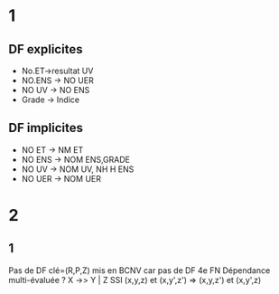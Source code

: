 # 1

## DF explicites

* No.ET->resultat UV
* NO.ENS -> NO UER
* NO UV -> NO ENS
* Grade -> Indice

## DF implicites

* NO ET -> NM ET
* NO ENS -> NOM ENS,GRADE
* NO UV -> NOM UV, NH H ENS
* NO UER -> NOM UER

# 2

## 1

Pas de DF
clé=(R,P,Z)
mis en BCNV car pas de DF
4e FN
Dépendance multi-évaluée ?
X ->> Y | Z SSI (x,y,z) et (x,y',z') => (x,y,z') et (x,y',z)
